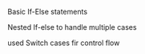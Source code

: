 Basic If-Else statements <br>

Nested If-else to handle multiple cases <br>

used Switch cases fir control flow <br>


